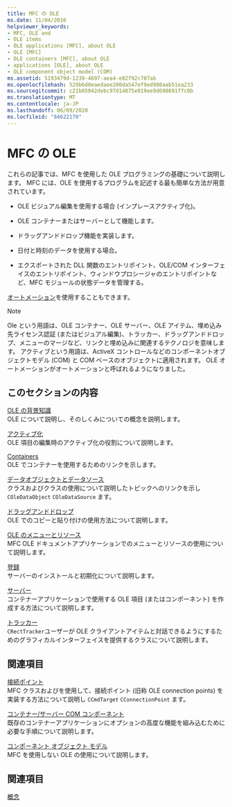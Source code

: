 ```yaml
---
title: MFC の OLE
ms.date: 11/04/2016
helpviewer_keywords:
- MFC, OLE and
- OLE items
- OLE applications [MFC], about OLE
- OLE [MFC]
- OLE containers [MFC], about OLE
- applications [OLE], about OLE
- OLE component object model (COM)
ms.assetid: 5193479d-1239-4697-aea4-e82f92c707ab
ms.openlocfilehash: 529b6d0eaedaee200da547ef9ed980aab51ea233
ms.sourcegitcommit: c21b05042debc97d14875e019ee9d698691ffc0b
ms.translationtype: MT
ms.contentlocale: ja-JP
ms.lasthandoff: 06/09/2020
ms.locfileid: "84622170"
---
```

# <a name="ole-in-mfc"></a>MFC の OLE

これらの記事では、MFC を使用した OLE プログラミングの基礎について説明します。 MFC には、OLE を使用するプログラムを記述する最も簡単な方法が用意されています。

- OLE ビジュアル編集を使用する場合 (インプレースアクティブ化)。

- OLE コンテナーまたはサーバーとして機能します。

- ドラッグアンドドロップ機能を実装します。

- 日付と時刻のデータを使用する場合。

- エクスポートされた DLL 関数のエントリポイント、OLE/COM インターフェイスのエントリポイント、ウィンドウプロシージャのエントリポイントなど、MFC モジュールの状態データを管理する。

[オートメーション](automation.md)を使用することもできます。

> [!NOTE]
> Ole という用語は、OLE コンテナー、OLE サーバー、OLE アイテム、埋め込み先ライセンス認証 (またはビジュアル編集)、トラッカー、ドラッグアンドドロップ、メニューのマージなど、リンクと埋め込みに関連するテクノロジを意味します。 アクティブという用語は、ActiveX コントロールなどのコンポーネントオブジェクトモデル (COM) と COM ベースのオブジェクトに適用されます。 OLE オートメーションがオートメーションと呼ばれるようになりました。

## <a name="in-this-section"></a>このセクションの内容

[OLE の背景知識](ole-background.md)<br/>
OLE について説明し、そのしくみについての概念を説明します。

[アクティブ化](activation-cpp.md)<br/>
OLE 項目の編集時のアクティブ化の役割について説明します。

[Containers](containers.md)<br/>
OLE でコンテナーを使用するためのリンクを示します。

[データオブジェクトとデータソース](data-objects-and-data-sources-ole.md)<br/>
クラスおよびクラスの使用について説明したトピックへのリンクを示し `COleDataObject` `COleDataSource` ます。

[ドラッグアンドドロップ](drag-and-drop-ole.md)<br/>
OLE でのコピーと貼り付けの使用方法について説明します。

[OLE のメニューとリソース](menus-and-resources-ole.md)<br/>
MFC OLE ドキュメントアプリケーションでのメニューとリソースの使用について説明します。

[登録](registration.md)<br/>
サーバーのインストールと初期化について説明します。

[サーバー](servers.md)<br/>
コンテナーアプリケーションで使用する OLE 項目 (またはコンポーネント) を作成する方法について説明します。

[トラッカー](trackers.md)<br/>
`CRectTracker`ユーザーが OLE クライアントアイテムと対話できるようにするためのグラフィカルインターフェイスを提供するクラスについて説明します。

## <a name="related-sections"></a>関連項目

[接続ポイント](connection-points.md)<br/>
MFC クラスおよびを使用して、接続ポイント (旧称 OLE connection points) を実装する方法について説明し `CCmdTarget` `CConnectionPoint` ます。

[コンテナー/サーバー COM コンポーネント](containers-advanced-features.md)<br/>
既存のコンテナーアプリケーションにオプションの高度な機能を組み込むために必要な手順について説明します。

[コンポーネント オブジェクト モデル](/windows/win32/com/the-component-object-model)<br/>
MFC を使用しない OLE の使用について説明します。

## <a name="see-also"></a>関連項目

[概念](mfc-concepts.md)
